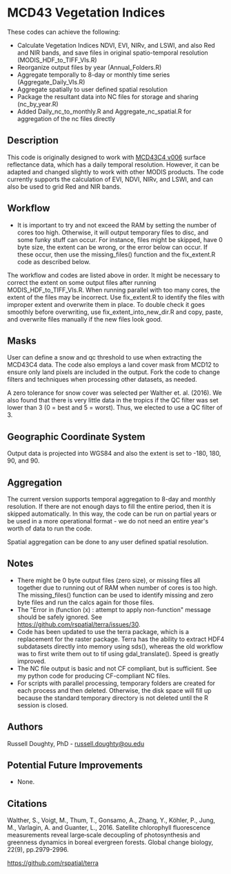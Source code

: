 # MCD43 Vegetation Indices

These codes can achieve the following:

* Calculate Vegetation Indices NDVI, EVI, NIRv, and LSWI, and also Red and NIR bands, and save files in original spatio-temporal resolution (MODIS_HDF_to_TIFF_VIs.R)
* Reorganize output files by year (Annual_Folders.R)
* Aggregate temporally to 8-day or monthly time series (Aggregate_Daily_VIs.R)
* Aggregate spatially to user defined spatial resolution
* Package the resultant data into NC files for storage and sharing (nc_by_year.R)
* Added Daily_nc_to_monthly.R and Aggregate_nc_spatial.R for aggregation of the nc files directly

## Description

This code is originally designed to work with [MCD43C4 v006](https://lpdaac.usgs.gov/products/mcd43c4v006/) surface reflectance data, which has a daily temporal resolution. However, it can be adapted and changed slightly to work with other MODIS products. The code currently supports the calculation of EVI, NDVI, NIRv, and LSWI, and can also be used to grid Red and NIR bands.

## Workflow

* It is important to try and not exceed the RAM by setting the number of cores too high. Otherwise, it will output temporary files to disc, and some funky stuff can occur. For instance, files might be skipped, have 0 byte size, the extent can be wrong, or the error below can occur. If these occur, then use the missing_files() function and the fix_extent.R code as described below.

The workflow and codes are listed above in order. It might be necessary to correct the extent on some output files after running MODIS_HDF_to_TIFF_VIs.R. When running parallel with too many cores, the extent of the files may be incorrect. Use fix_extent.R to identify the files with improper extent and overwrite them in place. To double check it goes smoothly before overwriting, use fix_extent_into_new_dir.R and copy, paste, and overwrite files manually if the new files look good.

## Masks

User can define a snow and qc threshold to use when extracting the MCD43C4 data. The code also employs a land cover mask from MCD12 to ensure only land pixels are included in the output. Fork the code to change filters and techniques when processing other datasets, as needed.

A zero tolerance for snow cover was selected per Walther et. al. (2016). We also found that there is very little data in the tropics if the QC filter was set lower than 3 (0 = best and 5 = worst). Thus, we elected to use a QC filter of 3.

## Geographic Coordinate System

Output data is projected into WGS84 and also the extent is set to -180, 180, 90, and 90.

## Aggregation

The current version supports temporal aggregation to 8-day and monthly resolution. If there are not enough days to fill the entire period, then it is skipped automatically. In this way, the code can be run on partial years or be used in a more operational format - we do not need an entire year's worth of data to run the code.

Spatial aggregation can be done to any user defined spatial resolution.

## Notes

* There might be 0 byte output files (zero size), or missing files all together due to running out of RAM when number of cores is too high. The missing_files() function can be used to identify missing and zero byte files and run the calcs again for those files.
* The "Error in (function (x)  : attempt to apply non-function" message should be safely ignored. See https://github.com/rspatial/terra/issues/30.
* Code has been updated to use the terra package, which is a replacement for the raster package. Terra has the ability to extract HDF4 subdatasets directly into memory using sds(), whereas the old workflow was to first write them out to tif using gdal_translate(). Speed is greatly improved.
* The NC file output is basic and not CF compliant, but is sufficient. See my python code for producing CF-compliant NC files.
* For scripts with parallel processing, temporary folders are created for each process and then deleted. Otherwise, the disk space will fill up because the standard temporary directory is not deleted until the R session is closed.

## Authors

Russell Doughty, PhD - russell.doughty@ou.edu

## Potential Future Improvements

* None.

## Citations

Walther, S., Voigt, M., Thum, T., Gonsamo, A., Zhang, Y., Köhler, P., Jung, M., Varlagin, A. and Guanter, L., 2016. Satellite chlorophyll fluorescence measurements reveal large‐scale decoupling of photosynthesis and greenness dynamics in boreal evergreen forests. Global change biology, 22(9), pp.2979-2996.

https://github.com/rspatial/terra
